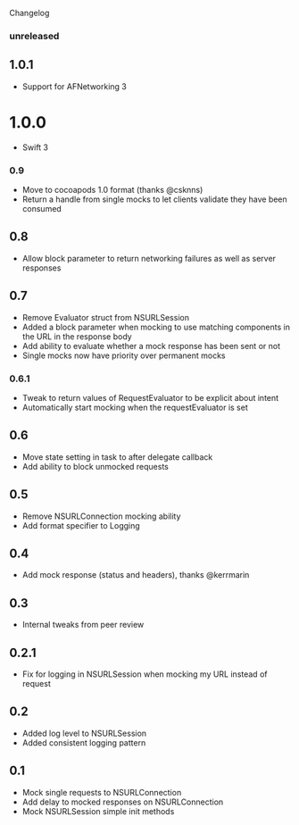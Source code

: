 Changelog

### unreleased

## 1.0.1
+ Support for AFNetworking 3

# 1.0.0
+ Swift 3

### 0.9
+ Move to cocoapods 1.0 format (thanks @csknns)
+ Return a handle from single mocks to let clients validate they have been consumed

## 0.8
+ Allow block parameter to return networking failures as well as server responses

## 0.7
+ Remove Evaluator struct from NSURLSession
+ Added a block parameter when mocking to use matching components in the URL in the response body
+ Add ability to evaluate whether a mock response has been sent or not
+ Single mocks now have priority over permanent mocks

### 0.6.1
+ Tweak to return values of RequestEvaluator to be explicit about intent
+ Automatically start mocking when the requestEvaluator is set

## 0.6
+ Move state setting in task to after delegate callback
+ Add ability to block unmocked requests

## 0.5
+ Remove NSURLConnection mocking ability
+ Add format specifier to Logging

## 0.4
+ Add mock response (status and headers), thanks @kerrmarin

## 0.3
+ Internal tweaks from peer review

## 0.2.1
+ Fix for logging in NSURLSession when mocking my URL instead of request

## 0.2
+ Added log level to NSURLSession
+ Added consistent logging pattern 

## 0.1
+ Mock single requests to NSURLConnection
+ Add delay to mocked responses on NSURLConnection
+ Mock NSURLSession simple init methods
